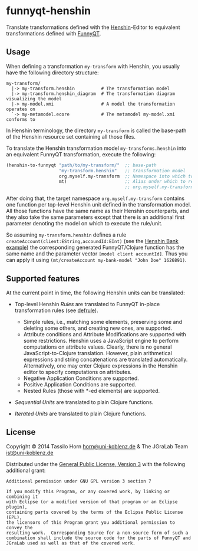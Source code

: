 # funnyqt-henshin

Translate transformations defined with the
[Henshin](https://www.eclipse.org/henshin/)-Editor to equivalent
transformations defined with [FunnyQT](https://github.com/jgralab/funnyqt).

## Usage

When defining a transformation `my-transform` with Henshin, you usually have
the following directory structure:

````
my-transform/
  |-> my-transform.henshin          # The transformation model
  |-> my-transform.henshin_diagram  # The transformation diagram visualizing the model
  |-> my-model.xmi                  # A model the transformation operates on
  `-> my-metamodel.ecore            # The metamodel my-model.xmi conforms to
````

In Henshin terminology, the directory `my-transform` is called the base-path of
the Henshin resource set containing all those files.

To translate the Henshin transformation model `my-transforms.henshin` into
an equivalent FunnyQT transformation, execute the following:

```` clojure
(henshin-to-funnyqt "path/to/my-transform/"  ;; base-path
	                "my-transform.henshin"   ;; transformation model
                    org.myself.my-transform  ;; Namespace into which to generate
                    mt)                      ;; Alias under which to require
					                         ;; org.myself.my-transform
````

After doing that, the target namespace `org.myself.my-transform` contains one
function per top-level Henshin unit defined in the transformation model.  All
those functions have the same name as their Henshin counterparts, and they also
take the same parameters except that there is an additional first parameter
denoting the model on which to execute the rule/unit.

So assuming `my-transform.henshin` defines a rule
`createAccount(client:EString,accoundId:EInt)` (see the
[Henshin Bank example](https://www.eclipse.org/henshin/examples.php?example=bank))
the corresponding generated FunnyQT/Clojure function has the same name and the
parameter vector `[model client accountId]`.  Thus you can apply it using
`(mt/createAccount my-bank-model "John Doe" 1626891)`.


## Supported features

At the current point in time, the following Henshin units can be translated:

- Top-level Henshin *Rules* are translated to FunnyQT in-place transformation
  rules (see
  [defrule](http://userpages.uni-koblenz.de/~horn/funnyqt-docs/funnyqt.in-place.html#IDdefrule)).

  - Simple rules, i.e., matching some elements, preserving some and deleting
    some others, and creating new ones, are supported.
  - Attribute conditions and Attribute Modifications are supported with some
    restrictions.  Henshin uses a JavaScript engine to perform computations on
    attribute values.  Clearly, there is no general JavaScript-to-Clojure
    translation.  However, plain arithmetical expressions and string
    concatenations are translated automatically.  Alternatively, one may enter
    Clojure expressions in the Henshin editor to specify computations on
    attributes.
  - Negative Application Conditions are supported.
  - Positive Application Conditions are supported.
  - Nested Rules (those with *-ed elements) are supported.

- *Sequential Units* are translated to plain Clojure functions.

- *Iterated Units* are translated to plain Clojure functions.


## License

Copyright © 2014 Tassilo Horn <horn@uni-koblenz.de> & The JGraLab Team <ist@uni-koblenz.de>

Distributed under the
[General Public License, Version 3](http://www.gnu.org/copyleft/gpl.html) with
the following additional grant:

    Additional permission under GNU GPL version 3 section 7

    If you modify this Program, or any covered work, by linking or combining it
    with Eclipse (or a modified version of that program or an Eclipse plugin),
    containing parts covered by the terms of the Eclipse Public License (EPL),
    the licensors of this Program grant you additional permission to convey the
    resulting work.  Corresponding Source for a non-source form of such a
    combination shall include the source code for the parts of FunnyQT and
    JGraLab used as well as that of the covered work.
